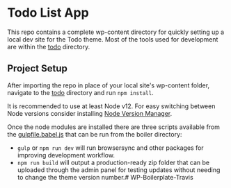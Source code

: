 # Todo List App

This repo contains a complete wp-content directory for quickly setting up a local dev site for the Todo theme. Most of the tools used for development are within the [todo](themes/todo) directory.

## Project Setup

After importing the repo in place of your local site's wp-content folder, navigate to the [todo](themes/todo) directory and run `npm install`.

It is recommended to use at least Node v12. For easy switching between Node versions consider installing [Node Version Manager](https://github.com/nvm-sh/nvm).

Once the node modules are installed there are three scripts available from the [gulpfile.babel.js](themes/todo/gulpfile.babel.js) that can be run from the boiler directory:

* `gulp` or `npm run dev` will run browsersync and other packages for improving development workflow.
* `npm run build` will output a production-ready zip folder that can be uploaded through the admin panel for testing updates without needing to change the theme version number.# WP-Boilerplate-Travis
